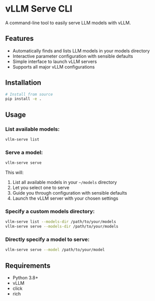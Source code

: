# vLLM Serve CLI

A command-line tool to easily serve LLM models with vLLM.

## Features

- Automatically finds and lists LLM models in your models directory
- Interactive parameter configuration with sensible defaults
- Simple interface to launch vLLM servers
- Supports all major vLLM configurations

## Installation

```bash
# Install from source
pip install -e .
```

## Usage

### List available models:

```bash
vllm-serve list
```

### Serve a model:

```bash
vllm-serve serve
```

This will:
1. List all available models in your `~/models` directory
2. Let you select one to serve
3. Guide you through configuration with sensible defaults
4. Launch the vLLM server with your chosen settings

### Specify a custom models directory:

```bash
vllm-serve list --models-dir /path/to/your/models
vllm-serve serve --models-dir /path/to/your/models
```

### Directly specify a model to serve:

```bash
vllm-serve serve --model /path/to/your/model
```

## Requirements

- Python 3.8+
- vLLM
- click
- rich 